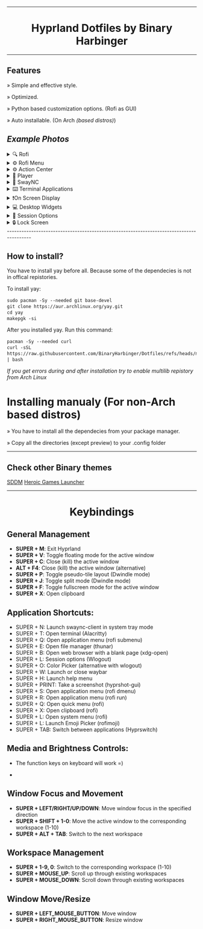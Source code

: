 
----------------------------------------------------------------------------------------

<h1 align="center">Hyprland Dotfiles by Binary Harbinger</h1>

----------------------------------------------------------------------------------------

## Features

» Simple and effective style.

» Optimized.

» Python based customization options. (Rofi as GUI)

» Auto installable. (On Arch *(based distros)*)

## *Example Photos*

<details><summary>
🔍 Rofi
</summary></p>

![image](https://raw.githubusercontent.com/BinaryHarbinger/Dotfiles/main/preview/rofi.png)

<p></details>

<details><summary>
⚙️ Rofi Menu
</summary></p>

![image](https://raw.githubusercontent.com/BinaryHarbinger/Dotfiles/main/preview/rofiMenu.png)

<p></details>

<details><summary>
⚙️ Action Center
</summary></p>

![image](https://raw.githubusercontent.com/BinaryHarbinger/Dotfiles/main/preview/center.png)

<p></details>

<details><summary>
🎵 Player
</summary></p>

![image](https://raw.githubusercontent.com/BinaryHarbinger/Dotfiles/main/preview/player.png)

<p></details>

<details><summary>
🔔 SwayNC
</summary></p>

![image](https://raw.githubusercontent.com/BinaryHarbinger/Dotfiles/main/preview/swaync.png)

<p></details>

<details><summary>
⌨️ Terminal Applications
</summary></p>

![image](https://raw.githubusercontent.com/BinaryHarbinger/Dotfiles/main/preview/terminal.png)

<p></details>
<details><summary>
❗On Screen Display
</summary></p>

![image](https://raw.githubusercontent.com/BinaryHarbinger/Dotfiles/main/preview/osd.png)

<p></details>

<details><summary>
💻 Desktop Widgets
</summary></p>

![image](https://raw.githubusercontent.com/BinaryHarbinger/Dotfiles/main/preview/desktop.png)

<p></details>

<details><summary>
🚪 Session Options
</summary></p>

![image](https://raw.githubusercontent.com/BinaryHarbinger/Dotfiles/main/preview/wlogout.png)

<p></details>

<details><summary>
🔒 Lock Screen
</summary></p>

![image](https://raw.githubusercontent.com/BinaryHarbinger/Dotfiles/main/preview/hyprlock.png)

<p></details>
----------------------------------------------------------------------------------------

## How to install?

You have to install yay before all. Because some of the dependecies is not in offical repistories.

To install yay: 
```
sudo pacman -Sy --needed git base-devel
git clone https://aur.archlinux.org/yay.git
cd yay
makepgk -si
```

After you installed yay. Run this command:
```
pacman -Sy --needed curl
curl -sSL https://raw.githubusercontent.com/BinaryHarbinger/Dotfiles/refs/heads/main/install.sh | bash

```
_If you get errors during and after installation try to enable multilib repistory from Arch Linux_

# Installing manualy (For non-Arch based distros)

» You have to install all the dependecies from your package manager.

» Copy all the directories (except preview) to your .config folder

***

## Check other Binary themes

[SDDM](https://github.com/BinaryHarbinger/sddm-binary-theme)
[Heroic Games Launcher](https://github.com/BinaryHarbinger/Heroic-Games-Launcher-Binary-Theme)




----------------------------------------------------------------------------------------

<h1 align="center">Keybindings</h1>

## General Management
- **SUPER + M**: Exit Hyprland
- **SUPER + V**: Toggle floating mode for the active window
- **SUPER + C**: Close (kill) the active window
- **ALT + F4**: Close (kill) the active window (alternative)
- **SUPER + P**: Toggle pseudo-tile layout (Dwindle mode)
- **SUPER + J**: Toggle split mode (Dwindle mode)
- **SUPER + F**: Toggle fullscreen mode for the active window
- **SUPER + X**: Open clipboard

## Application Shortcuts:
- SUPER + N: Launch swaync-client in system tray mode
- SUPER + T: Open terminal (Alacritty)
- SUPER + Q: Open application menu (rofi submenu)
- SUPER + E: Open file manager (thunar)
- SUPER + B: Open web browser with a blank page (xdg-open)
- SUPER + L: Session options (Wlogout)
- SUPER + O: Color Picker (alternative with wlogout)
- SUPER + W: Launch or close waybar
- SUPER + H: Launch help menu
- SUPER + PRINT: Take a screenshot (hyprshot-gui)
- SUPER + S: Open application menu (rofi dmenu)
- SUPER + R: Open application menu (rofi run)
- SUPER + Q: Open quick menu (rofi)
- SUPER + X: Open clipboard (rofi)
- SUPER + L: Open system menu (rofi)
- SUPER + L: Launch Emoji Picker (rofimoji)
- SUPER + TAB: Switch between applications (Hyprswitch)

## Media and Brightness Controls:
- The function keys on keyboard will work =)

- 
## Window Focus and Movement
- **SUPER + LEFT/RIGHT/UP/DOWN**: Move window focus in the specified direction
- **SUPER + SHIFT + 1-0**: Move the active window to the corresponding workspace (1-10)
- **SUPER + ALT + TAB**: Switch to the next workspace

## Workspace Management
- **SUPER + 1-9, 0**: Switch to the corresponding workspace (1-10)
- **SUPER + MOUSE_UP**: Scroll up through existing workspaces
- **SUPER + MOUSE_DOWN**: Scroll down through existing workspaces

## Window Move/Resize
- **SUPER + LEFT_MOUSE_BUTTON**: Move window
- **SUPER + RIGHT_MOUSE_BUTTON**: Resize window

